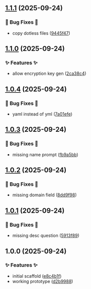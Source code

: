 ## [1.1.1](https://github.com/AtomiCloud/ketone.dotnet-api/compare/v1.1.0...v1.1.1) (2025-09-24)


### 🐛 Bug Fixes 🐛

* copy dotless files ([9445f47](https://github.com/AtomiCloud/ketone.dotnet-api/commit/9445f47bd87e01944f2a66cb8489aabff1fa583b))

## [1.1.0](https://github.com/AtomiCloud/ketone.dotnet-api/compare/v1.0.4...v1.1.0) (2025-09-24)


### ✨ Features ✨

* allow encryption key gen ([2ca38c4](https://github.com/AtomiCloud/ketone.dotnet-api/commit/2ca38c4a942818be8f7b8bd39981e2e64fe7c31d))

## [1.0.4](https://github.com/AtomiCloud/ketone.dotnet-api/compare/v1.0.3...v1.0.4) (2025-09-24)


### 🐛 Bug Fixes 🐛

* yaml instead of yml ([7a01efe](https://github.com/AtomiCloud/ketone.dotnet-api/commit/7a01efe0ce2fa9ab0920a81977427d16b4c6e240))

## [1.0.3](https://github.com/AtomiCloud/ketone.dotnet-api/compare/v1.0.2...v1.0.3) (2025-09-24)


### 🐛 Bug Fixes 🐛

* missing name prompt ([fb9a5bb](https://github.com/AtomiCloud/ketone.dotnet-api/commit/fb9a5bb54294f93a5f64b86d10bc6386d81dbc81))

## [1.0.2](https://github.com/AtomiCloud/ketone.dotnet-api/compare/v1.0.1...v1.0.2) (2025-09-24)


### 🐛 Bug Fixes 🐛

* missing domain field ([8dd9f98](https://github.com/AtomiCloud/ketone.dotnet-api/commit/8dd9f98f5abb189011539fb065af847f135f1fd3))

## [1.0.1](https://github.com/AtomiCloud/ketone.dotnet-api/compare/v1.0.0...v1.0.1) (2025-09-24)


### 🐛 Bug Fixes 🐛

* missing desc question ([5913f89](https://github.com/AtomiCloud/ketone.dotnet-api/commit/5913f89a938fe0c7ef6c18e4cd821ae9649bbf26))

## 1.0.0 (2025-09-24)


### ✨ Features ✨

* initial scaffold ([e8c4b1f](https://github.com/AtomiCloud/ketone.dotnet-api/commit/e8c4b1fc0025cba77ef24053d2ff0c783145e166))
* working prototype ([d2b9988](https://github.com/AtomiCloud/ketone.dotnet-api/commit/d2b99884818500eed4f1ed960cd4201405c16109))
